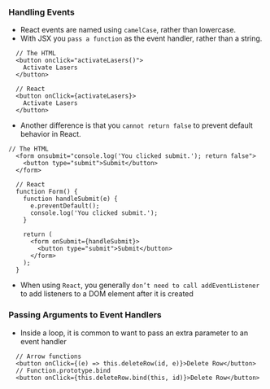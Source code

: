 ### Handling Events
- React events are named using `camelCase`, rather than lowercase.
- With JSX you `pass a function` as the event handler, rather than a string.
```
  // The HTML
  <button onclick="activateLasers()">
    Activate Lasers
  </button>

  // React
  <button onClick={activateLasers}>
    Activate Lasers
  </button>
```
- Another difference is that you `cannot return false` to prevent default behavior in React.
```
// The HTML
  <form onsubmit="console.log('You clicked submit.'); return false">
    <button type="submit">Submit</button>
  </form>

  // React
  function Form() {
    function handleSubmit(e) {
      e.preventDefault();
      console.log('You clicked submit.');
    }

    return (
      <form onSubmit={handleSubmit}>
        <button type="submit">Submit</button>
      </form>
    );
  }
```
- When using `React`, you generally `don’t need to call addEventListener` to add listeners to a DOM element after it is created
### Passing Arguments to Event Handlers
- Inside a loop, it is common to want to pass an extra parameter to an event handler
```
  // Arrow functions
  <button onClick={(e) => this.deleteRow(id, e)}>Delete Row</button>
  // Function.prototype.bind
  <button onClick={this.deleteRow.bind(this, id)}>Delete Row</button>
```
